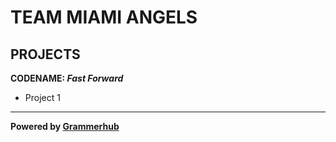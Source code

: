 # TEAM MIAMI ANGELS

## PROJECTS

**CODENAME: _Fast Forward_**
- Project 1



______________________________
**Powered by [Grammerhub](http://discord.grammerhub.org)**


